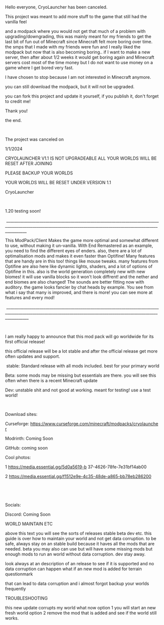 Hello everyone, CryoLauncher has been canceled.

This project was meant to add more stuff to the game that still had the vanilla feel

and a modpack where you would not get that much of a problem with upgrading/downgrading, this was mainly meant for my friends to get the last bit of fun out of Minecraft since Minecraft felt more boring over time. the smps that I made with my friends were fun and I really liked the modpack but now that is also becoming boring.. if I want to make a new server, then after about 1/2 weeks it would get boring again and Minecraft servers cost most of the time money but I do not want to use money on a game where I get bored very fast.

I have chosen to stop because I am not interested in Minecraft anymore.

you can still download the modpack, but it will not be upgraded.

you can fork this project and update it yourself, if you publish it, don't forget to credit me!

Thank you!

the end.

 

The project was canceled on

1/1/2024




















































































































































CRYOLAUNCHER V1.1 IS NOT UPGRADEABLE ALL YOUR WORLDS WILL BE RESET AFTER JOINING

PLEASE BACKUP YOUR WORLDS 

YOUR WORLDS WILL BE RESET UNDER VERSION 1.1


CryoLauncher

 

1.20 testing soon!

 _______________________________________________________________________________________________________________________________________________________________________

This ModPack/Client Makes the game more optimal and somewhat different to use, without making it un-vanilla. With End Remastered as an example, you need to find the different eyes of enders. also, there are a lot of optimalisation mods and makes it even faster than Optifine! Many features that are handy are in this too! things like mouse tweaks. many features from Optifine are also here like dynamic lights, shaders, and a lot of options of Optifine in this. also is the world generation completely new with new biomes! it will use vanilla blocks so it won't look diffrent! and the nether and end biomes are also changed! The sounds are better fitting now with auditory. the game looks fancier by chat heads by example. You see from what i say that many is improved, and there is more! you can see more at features and every mod!

 ________________________________________________________________________________________________________________________________________________________________________

 

I am really happy to announce that this mod pack will go worldwide for its first official release!

this official release will be a lot stable and after the official release get more often updates and support.

 stable: Standard release with all mods included. best for your primary world

Beta: some mods may be missing but essentials are there. you will see this often when there is a recent Minecraft update

Dev: unstable shit and not good at working. meant for testing! use a test world!

 

Download sites:

Curseforge: https://www.curseforge.com/minecraft/modpacks/cryolauncher

Modrinth: Coming Soon

GitHub: coming soon

Cool photos:

1 https://media.essential.gg/5d0a5619-b  37-4626-78fe-7e31bf14ab00

2 https://media.essential.gg/f1512e9e-4c35-48de-a865-bb78eb286200

 

 

Socials:

Discord: Coming Soon


WORLD MAINTAIN ETC

above this text you will see the sorts of releases stable beta dev etc. this guide is over how to maintain your world and not get data corruption.
to be safe, always stay on an stable build because it haves all the mods that are needed. beta you may also can use but will have some missing mods but enough mods to run an world
without data corruption. dev stay away.

look always at an description of an release to see if it is supported and no data corruption can happen
what if an new mod is added for terrain questionmark

that can lead to data corruption and i almost forgot backup your worlds frequently

TROUBLESHOOTING

this new update corrupts my world what now
option 1 you will start an new fresh world 
option 2 remove the mod that is added and see if the world still works.

